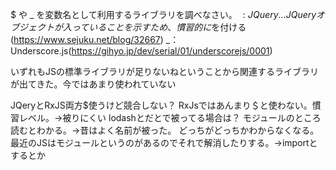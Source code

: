$ や \_ を変数名として利用するライブラリを調べなさい。
$:
JQuery...JQueryオブジェクトが入っていることを示すため、慣習的に$を付ける(https://www.sejuku.net/blog/32667)
\_：
 Underscore.js(https://gihyo.jp/dev/serial/01/underscorejs/0001)

 いずれもJSの標準ライブラリが足りないねということから関連するライブラリが出てきた。今ではあまり使われていない

 JQeryとRxJS両方$使うけど競合しない？
 RxJsではあんまり＄と使わない。慣習レベル。→被りにくい
 lodashとだとで被ってる場合は？
 モジュールのところ読むとわかる。→昔はよく名前が被った。
 どっちがどっちかわからなくなる。最近のJSはモジュールというのがあるのでそれで解消したりする。→importとするとか